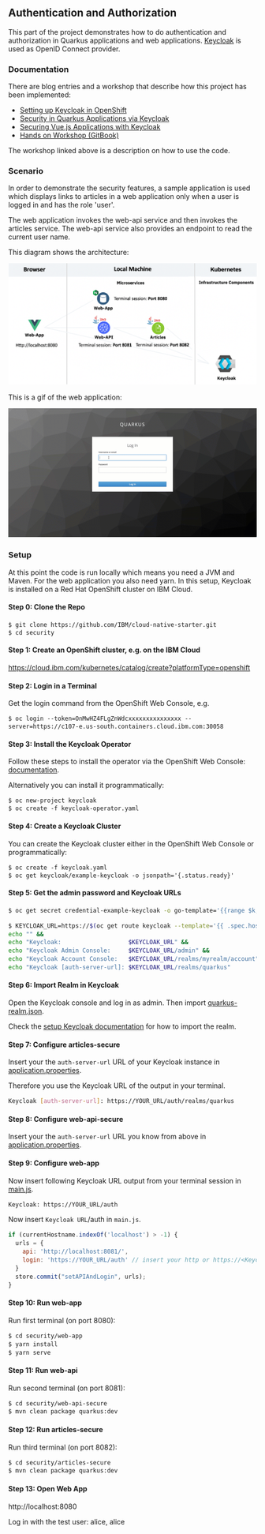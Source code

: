## Authentication and Authorization

This part of the project demonstrates how to do authentication and authorization in Quarkus applications and web applications. [Keycloak](https://www.keycloak.org/) is used as OpenID Connect provider.

### Documentation

There are blog entries and a workshop that describe how this project has been implemented:

* [Setting up Keycloak in OpenShift](http://heidloff.net/article/setting-up-keycloak-openshift/)
* [Security in Quarkus Applications via Keycloak](http://heidloff.net/article/security-quarkus-applications-keycloak/)
* [Securing Vue.js Applications with Keycloak](http://heidloff.net/article/securing-vue-js-applications-keycloak/)
* [Hands on Workshop (GitBook)](https://ibm-developer.gitbook.io/get-started-with-security-for-your-java-microservi//)

The workshop linked above is a description on how to use the code.

### Scenario

In order to demonstrate the security features, a sample application is used which displays links to articles in a web application only when a user is logged in and has the role 'user'.

The web application invokes the web-api service and then invokes the articles service. The web-api service also provides an endpoint to read the current user name.

This diagram shows the architecture:

<kbd><img src="images/architecture-local.png" /></kbd>

This is a gif of the web application:

<kbd><img src="images/application-sample.gif" /></kbd>

### Setup

At this point the code is run locally which means you need a JVM and Maven. For the web application you also need yarn. In this setup, Keycloak is installed on a Red Hat OpenShift cluster on IBM Cloud.

#### Step 0: Clone the Repo

```
$ git clone https://github.com/IBM/cloud-native-starter.git
$ cd security
```

#### Step 1: Create an OpenShift cluster, e.g. on the IBM Cloud

https://cloud.ibm.com/kubernetes/catalog/create?platformType=openshift

#### Step 2: Login in a Terminal

Get the login command from the OpenShift Web Console, e.g.

```
$ oc login --token=OnMwHZ4FLgZnWdcxxxxxxxxxxxxxxx --server=https://c107-e.us-south.containers.cloud.ibm.com:30058
```

#### Step 3: Install the Keycloak Operator

Follow these steps to install the operator via the OpenShift Web Console: [documentation](
https://www.keycloak.org/getting-started/getting-started-operator-openshift
).

Alternatively you can install it programmatically:

```
$ oc new-project keycloak
$ oc create -f keycloak-operator.yaml
```

#### Step 4: Create a Keycloak Cluster

You can create the Keycloak cluster either in the OpenShift Web Console or programmatically:

```
$ oc create -f keycloak.yaml
$ oc get keycloak/example-keycloak -o jsonpath='{.status.ready}'
```

#### Step 5: Get the admin password and Keycloak URLs

```sh
$ oc get secret credential-example-keycloak -o go-template='{{range $k,$v := .data}}{{printf "%s: " $k}}{{if not $v}}{{$v}}{{else}}{{$v | base64decode}}{{end}}{{"\n"}}{{end}}'
```

```sh
$ KEYCLOAK_URL=https://$(oc get route keycloak --template='{{ .spec.host }}')/auth &&
echo "" &&
echo "Keycloak:                   $KEYCLOAK_URL" &&
echo "Keycloak Admin Console:     $KEYCLOAK_URL/admin" &&
echo "Keycloak Account Console:   $KEYCLOAK_URL/realms/myrealm/account" &&
echo "Keycloak [auth-server-url]: $KEYCLOAK_URL/realms/quarkus"
```

#### Step 6: Import Realm in Keycloak

Open the Keycloak console and log in as admin. Then import [quarkus-realm.json](quarkus-realm.json).

Check the [setup Keycloak documentation](./BackupFiles/KEYCLOAK-SETUP.md) for how to import the realm.

#### Step 7: Configure articles-secure

Insert your the `auth-server-url` URL of your Keycloak instance in [application.properties](articles-secure/src/main/resources/application.properties).

Therefore you use the Keycloak URL of the output in your terminal.

```sh
Keycloak [auth-server-url]: https://YOUR_URL/auth/realms/quarkus
```

#### Step 8: Configure web-api-secure

Insert your the `auth-server-url` URL you know from above in [application.properties](web-api-secure/src/main/resources/application.properties). 

#### Step 9: Configure web-app

Now insert following Keycloak URL output from your terminal session in [main.js](web-app/src/main.js). 

```sh
Keycloak: https://YOUR_URL/auth
```

Now insert `Keycloak URL`/auth in `main.js`.

```JavaScript
if (currentHostname.indexOf('localhost') > -1) {
  urls = {
    api: 'http://localhost:8081/',
    login: 'https://YOUR_URL/auth' // insert your http or https://<KeycloakURL>/auth
  }
  store.commit("setAPIAndLogin", urls);
}
```

#### Step 10: Run web-app

Run first terminal (on port 8080):

```sh
$ cd security/web-app
$ yarn install
$ yarn serve
```

#### Step 11: Run web-api

Run second terminal (on port 8081):

```sh
$ cd security/web-api-secure
$ mvn clean package quarkus:dev
```

#### Step 12: Run articles-secure

Run third terminal (on port 8082):

```sh
$ cd security/articles-secure
$ mvn clean package quarkus:dev
```

#### Step 13: Open Web App

http://localhost:8080

Log in with the test user: alice, alice
